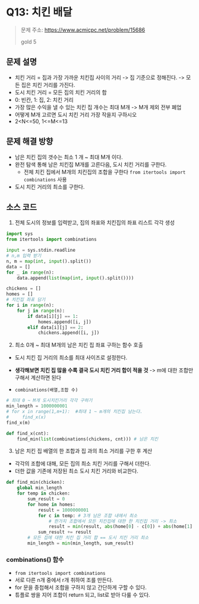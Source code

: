 # Q13: 치킨 배달
> 문제 주소: https://www.acmicpc.net/problem/15686
> 
> gold 5

## 문제 설명
- 치킨 거리 = 집과 가장 가까운 치킨집 사이의 거리 -> 집 기준으로 정해진다. -> 모든 집은 치킨 거리를 가진다.
- 도시 치킨 거리 = 모든 집의 치킨 거리의 합
- 0: 빈칸, 1: 집, 2: 치킨 거리
- 가장 많은 수익을 낼 수 있는 치킨 집 개수는 최대 M개 -> M개 제외 전부 폐업
- 어떻게 M개 고르면 도시 치킨 거리 가장 작을지 구하시오
- 2<N<=50, 1<=M<=13

## 문제 해결 방향
- 남은 치킨 집의 갯수는 최소 1 개 ~ 최대 M개 이다.
- 완전 탐색 통해 남은 치킨집 M개를 고른다음, 도시 치킨 거리를 구한다.
  - 전체 치킨 집에서 M개의 치킨집의 조합을 구한다 `from itertools import combinations` 사용
- 도시 치킨 거리의 최소를 구한다.

## 소스 코드
1. 전체 도시의 정보를 입력받고, 집의 좌표와 치킨집의 좌표 리스트 각각 생성
```python
import sys
from itertools import combinations

input = sys.stdin.readline
# n,m 입력 받기
n, m = map(int, input().split())
data = []
for _ in range(n):
    data.append(list(map(int, input().split())))

chickens = []
homes = []
# 치킨집 좌표 담기
for i in range(n):
    for j in range(n):
        if data[i][j] == 1:
            homes.append([i, j])
        elif data[i][j] == 2:
            chickens.append([i, j])
```
2. 최소 0개 ~ 최대 M개의 남은 치킨 집 좌표 구하는 함수 호출
- 도시 치킨 집 거리의 최소를 최대 사이즈로 설정한다.
  
- __생각해보면 치킨 집 많을 수록 결국 도시 치킨 거리 합이 적을 것__ -> m에 대한 조합만 구해서 계산하면 된다
- `combinations(배열,조합 수)`

```python
# 최대 0 ~ M개 도시치킨거리 각각 구하기
min_length = 1000000001
# for x in range(1,m+1):  #최대 1 ~ m개의 치킨집 남는다.
#     find_x(x)
find_x(m)

def find_x(cnt):
    find_min(list(combinations(chickens, cnt))) # 남은 치킨
```
3. 남은 치킨 집 배열의 한 조합과 집 과의 최소 거리를 구한 후 계산
- 각각의 조합에 대해, 모든 집의 최소 치킨 거리를 구해서 더한다.
- 더한 값을 기존에 저장된 최소 도시 치킨 거리와 비교한다.
```python
def find_min(chicken):
    global min_length
    for temp in chicken:
        sum_result = 0
        for home in homes:
            result = 1000000001
            for c in temp: # 3개 남은 조합 내에서 최소
                # 한가지 조합에서 모든 치킨집에 대한 한 치킨집 거리 -> 최소
                result = min(result, abs(home[0] - c[0]) + abs(home[1] - c[1]))
            sum_result += result
        # 모든 집에 대한 치킨 집 거리 합 == 도시 치킨 거리 최소
        min_length = min(min_length, sum_result)
```
### combinations() 함수
- `from itertools import combinations`
- 서로 다른 n개 중에서 r개 취하여 조를 만든다.
- for 문을 중첩해서 조합을 구하지 않고 간단하게 구할 수 있다.
- 튜플로 쌍을 지어 조합이 return 되고, list로 받아 다룰 수 있다.